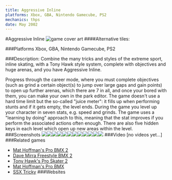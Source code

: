 ```yaml
---
title: Aggressive Inline
platforms: Xbox, GBA, Nintendo Gamecube, PS2
mechanics: thps
date: May 2002
---
```

#Aggressive Inline
![game cover art](//images.igdb.com/igdb/image/upload/t_cover_big/pyenuak5kbjnzpxpg2bo.jpg "Logo Title Text 1")
####Alternative tiles:

###Platforms
Xbox, GBA, Nintendo Gamecube, PS2

###Description:
Combine the many tricks and styles of the extreme sport, inline skating, with a Tony Hawk style system, complete with objectives and huge arenas, and you have Aggressive Inline. 
 
Progress through the career mode, where you must complete objectives (such as grind a certain object(s) to jump over large gaps and gain points) to open up further arenas, which there are 7 in all, and once your bored with them, you can make your own in the park editor. The game doesn't use a hard time limit but the so-called "juice meter": it fills up when performing stunts and if it gets empty, the level ends. During the game you level up your character in seven stats, e.g. speed and grinds. The game uses a "learning by doing" approach to this, meaning that the stat improves if you perform the associated actions often enough. There are also five hidden keys in each level which open up new areas within the level.
###Screenshots
<a target="_blank" href="//images.igdb.com/igdb/image/upload/t_cover_big/dm2q9p1qjnf3sfzp6tha.jpg"><img src="//images.igdb.com/igdb/image/upload/t_thumb/dm2q9p1qjnf3sfzp6tha.jpg"/></a><a target="_blank" href="//images.igdb.com/igdb/image/upload/t_cover_big/pxpsned1pzvpjsj4l2pv.jpg"><img src="//images.igdb.com/igdb/image/upload/t_thumb/pxpsned1pzvpjsj4l2pv.jpg"/></a><a target="_blank" href="//images.igdb.com/igdb/image/upload/t_cover_big/dckpbidx8rk7qdz4kfs8.jpg"><img src="//images.igdb.com/igdb/image/upload/t_thumb/dckpbidx8rk7qdz4kfs8.jpg"/></a><a target="_blank" href="//images.igdb.com/igdb/image/upload/t_cover_big/lyo8qu11p0zdpkbzr3ua.jpg"><img src="//images.igdb.com/igdb/image/upload/t_thumb/lyo8qu11p0zdpkbzr3ua.jpg"/></a><a target="_blank" href="//images.igdb.com/igdb/image/upload/t_cover_big/tyiqy96pc1x7mme0cpx8.jpg"><img src="//images.igdb.com/igdb/image/upload/t_thumb/tyiqy96pc1x7mme0cpx8.jpg"/></a><a target="_blank" href="//images.igdb.com/igdb/image/upload/t_cover_big/baskffjdvrgshjcuce21.jpg"><img src="//images.igdb.com/igdb/image/upload/t_thumb/baskffjdvrgshjcuce21.jpg"/></a><a target="_blank" href="//images.igdb.com/igdb/image/upload/t_cover_big/exisfcnc9e8rdex0xo9b.jpg"><img src="//images.igdb.com/igdb/image/upload/t_thumb/exisfcnc9e8rdex0xo9b.jpg"/></a><a target="_blank" href="//images.igdb.com/igdb/image/upload/t_cover_big/ohayyjefgldtwcbtzdil.jpg"><img src="//images.igdb.com/igdb/image/upload/t_thumb/ohayyjefgldtwcbtzdil.jpg"/></a><a target="_blank" href="//images.igdb.com/igdb/image/upload/t_cover_big/rhegumsdsit3bcuqwaof.jpg"><img src="//images.igdb.com/igdb/image/upload/t_thumb/rhegumsdsit3bcuqwaof.jpg"/></a><a target="_blank" href="//images.igdb.com/igdb/image/upload/t_cover_big/pqwlzwbkf5yf3uitzkeo.jpg"><img src="//images.igdb.com/igdb/image/upload/t_thumb/pqwlzwbkf5yf3uitzkeo.jpg"/></a><a target="_blank" href="//images.igdb.com/igdb/image/upload/t_cover_big/cgsbueompfx6z4q0cjnt.jpg"><img src="//images.igdb.com/igdb/image/upload/t_thumb/cgsbueompfx6z4q0cjnt.jpg"/></a><a target="_blank" href="//images.igdb.com/igdb/image/upload/t_cover_big/wphbqjlfturbhzguc50g.jpg"><img src="//images.igdb.com/igdb/image/upload/t_thumb/wphbqjlfturbhzguc50g.jpg"/></a>
###Video
[no videos yet...]
###Related games
* [Mat Hoffman's Pro BMX 2](/games/mat-hoffman-s-pro-bmx-2-3993/)
* [Dave Mirra Freestyle BMX 2](/games/dave-mirra-freestyle-bmx-2-3871/)
* [Tony Hawk's Pro Skater 2](/games/tony-hawk-s-pro-skater-2-913/)
* [Mat Hoffman's Pro BMX](/games/mat-hoffman-s-pro-bmx-3994/)
* [SSX Tricky](/games/ssx-tricky-4176/)
###Websites

